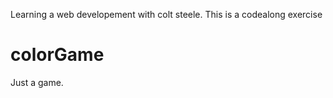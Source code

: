 Learning a web developement with colt steele.
This is a codealong exercise
# colorGame
Just a game.

